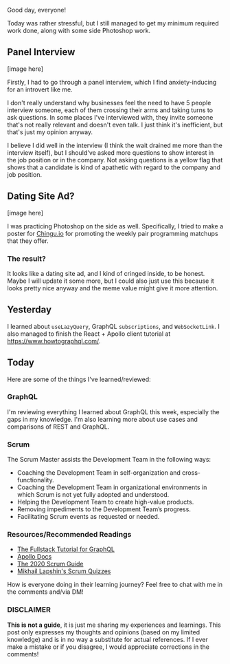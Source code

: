Good day, everyone!

Today was rather stressful, but I still managed to get my minimum required work done, along with some side Photoshop work.

## Panel Interview

[image here]

Firstly, I had to go through a panel interview, which I find anxiety-inducing for an introvert like me.

I don't really understand why businesses feel the need to have 5 people interview someone, each of them crossing their arms and taking turns to ask questions. In some places I've interviewed with, they invite someone that's not really relevant and doesn't even talk. I just think it's inefficient, but that's just my opinion anyway.

I believe I did well in the interview (I think the wait drained me more than the interview itself), but I should've asked more questions to show interest in the job position or in the company. Not asking questions is a yellow flag that shows that a candidate is kind of apathetic with regard to the company and job position.

## Dating Site Ad?

[image here]

I was practicing Photoshop on the side as well. Specifically, I tried to make a poster for [Chingu.io](https://chingu.io/) for promoting the weekly pair programming matchups that they offer.

### The result?

It looks like a dating site ad, and I kind of cringed inside, to be honest. Maybe I will update it some more, but I could also just use this because it looks pretty nice anyway and the meme value might give it more attention.

## Yesterday

I learned about `useLazyQuery`, GraphQL `subscriptions`, and `WebSocketLink`. I also managed to finish the React + Apollo client tutorial at https://www.howtographql.com/.

## Today

Here are some of the things I've learned/reviewed:

### GraphQL

I'm reviewing everything I learned about GraphQL this week, especially the gaps in my knowledge. I'm also learning more about use cases and comparisons of REST and GraphQL.

### Scrum

The Scrum Master assists the Development Team in the following ways:

- Coaching the Development Team in self-organization and cross-functionality.
- Coaching the Development Team in organizational environments in which Scrum is not yet fully adopted and understood.
- Helping the Development Team to create high-value products.
- Removing impediments to the Development Team’s progress.
- Facilitating Scrum events as requested or needed.

### Resources/Recommended Readings

- [The Fullstack Tutorial for GraphQL](https://www.howtographql.com/)
- [Apollo Docs](https://www.apollographql.com/docs/)
- [The 2020 Scrum Guide](https://scrumguides.org/scrum-guide.html)
- [Mikhail Lapshin's Scrum Quizzes](https://mlapshin.com/index.php/scrum-quizzes/)

How is everyone doing in their learning journey? Feel free to chat with me in the comments and/via DM!

### DISCLAIMER

**This is not a guide**, it is just me sharing my experiences and learnings. This post only expresses my thoughts and opinions (based on my limited knowledge) and is in no way a substitute for actual references. If I ever make a mistake or if you disagree, I would appreciate corrections in the comments!
